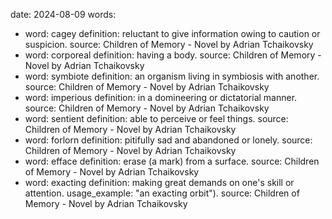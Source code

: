 date: 2024-08-09
words:
  - word: cagey
    definition: reluctant to give information owing to caution or suspicion.
    source: Children of Memory - Novel by Adrian Tchaikovsky
  - word: corporeal
    definition: having a body.
    source: Children of Memory - Novel by Adrian Tchaikovsky
  - word: symbiote
    definition: an organism living in symbiosis with another.
    source: Children of Memory - Novel by Adrian Tchaikovsky
  - word: imperious
    definition: in a domineering or dictatorial manner.
    source: Children of Memory - Novel by Adrian Tchaikovsky
  - word: sentient
    definition: able to perceive or feel things.
    source: Children of Memory - Novel by Adrian Tchaikovsky
  - word: forlorn
    definition: pitifully sad and abandoned or lonely.
    source: Children of Memory - Novel by Adrian Tchaikovsky
  - word: efface
    definition: erase (a mark) from a surface.
    source: Children of Memory - Novel by Adrian Tchaikovsky
  - word: exacting
    definition: making great demands on one's skill or attention.
    usage_example: "an exacting orbit").
    source: Children of Memory - Novel by Adrian Tchaikovsky